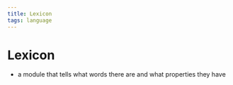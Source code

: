 ```yaml
---
title: Lexicon
tags: language
---
```


# Lexicon
- a module that tells what words there are and what properties they have 


